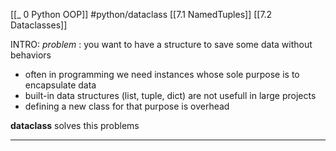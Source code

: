 [[_ 0 Python OOP]]
#python/dataclass
[[7.1 NamedTuples]]
[[7.2 Dataclasses]]



INTRO:
*problem* : you want to have a structure to save some data without behaviors

- often in programming we need instances whose sole purpose is to encapsulate data
- built-in data structures (list, tuple, dict) are not usefull in large projects
- defining a new class for that purpose is overhead

**dataclass** solves this problems

-----







